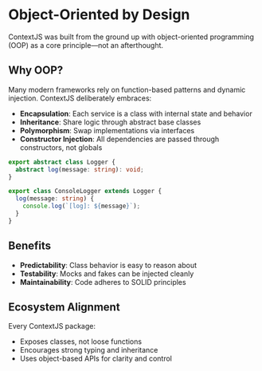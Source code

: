 # Object-Oriented by Design

ContextJS was built from the ground up with object-oriented programming (OOP) as a core principle—not an afterthought.

## Why OOP?

Many modern frameworks rely on function-based patterns and dynamic injection. ContextJS deliberately embraces:

- **Encapsulation**: Each service is a class with internal state and behavior
- **Inheritance**: Share logic through abstract base classes
- **Polymorphism**: Swap implementations via interfaces
- **Constructor Injection**: All dependencies are passed through constructors, not globals

```ts
export abstract class Logger {
  abstract log(message: string): void;
}

export class ConsoleLogger extends Logger {
  log(message: string) {
    console.log(`[log]: ${message}`);
  }
}
```

## Benefits

- **Predictability**: Class behavior is easy to reason about
- **Testability**: Mocks and fakes can be injected cleanly
- **Maintainability**: Code adheres to SOLID principles

## Ecosystem Alignment

Every ContextJS package:

- Exposes classes, not loose functions
- Encourages strong typing and inheritance
- Uses object-based APIs for clarity and control
